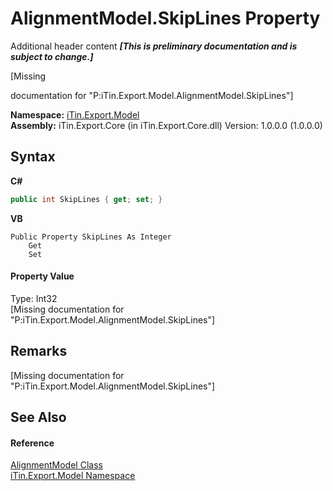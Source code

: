 # AlignmentModel.SkipLines Property 
Additional header content _**\[This is preliminary documentation and is subject to change.\]**_

\[Missing <summary> documentation for "P:iTin.Export.Model.AlignmentModel.SkipLines"\]

**Namespace:**&nbsp;<a href="ef57ffcc-e95e-b212-5a46-9aa6f5a3511f">iTin.Export.Model</a><br />**Assembly:**&nbsp;iTin.Export.Core (in iTin.Export.Core.dll) Version: 1.0.0.0 (1.0.0.0)

## Syntax

**C#**<br />
``` C#
public int SkipLines { get; set; }
```

**VB**<br />
``` VB
Public Property SkipLines As Integer
	Get
	Set
```


#### Property Value
Type: Int32<br />\[Missing <value> documentation for "P:iTin.Export.Model.AlignmentModel.SkipLines"\]

## Remarks
\[Missing <remarks> documentation for "P:iTin.Export.Model.AlignmentModel.SkipLines"\]

## See Also


#### Reference
<a href="659e1f6d-ea58-262c-d1d6-6dfaebf2ce8b">AlignmentModel Class</a><br /><a href="ef57ffcc-e95e-b212-5a46-9aa6f5a3511f">iTin.Export.Model Namespace</a><br />